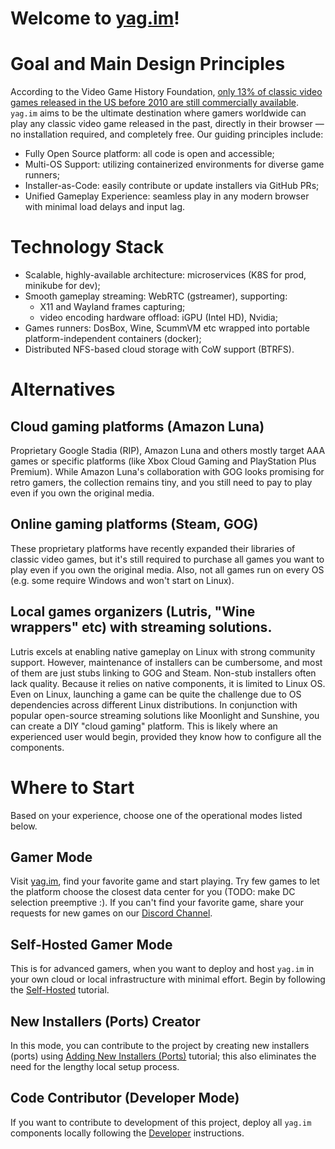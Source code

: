 # Welcome to [yag.im](https://yag.im)!

# Goal and Main Design Principles

According to the Video Game History Foundation, [only 13% of classic video games released in the US before 2010 are 
still commercially available](https://gamehistory.org/87percent/). `yag.im` aims to be the ultimate destination where 
gamers worldwide can play any classic video game released in the past, directly in their browser — no installation 
required, and completely free. Our guiding principles include:

- Fully Open Source platform: all code is open and accessible;
- Multi-OS Support: utilizing containerized environments for diverse game runners;
- Installer-as-Code: easily contribute or update installers via GitHub PRs;
- Unified Gameplay Experience: seamless play in any modern browser with minimal load delays and input lag.

# Technology Stack

- Scalable, highly-available architecture: microservices (K8S for prod, minikube for dev);
- Smooth gameplay streaming: WebRTC (gstreamer), supporting:
    - X11 and Wayland frames capturing; 
    - video encoding hardware offload: iGPU (Intel HD), Nvidia;
- Games runners: DosBox, Wine, ScummVM etc wrapped into portable platform-independent containers (docker);
- Distributed NFS-based cloud storage with CoW support (BTRFS).

# Alternatives

## Cloud gaming platforms (Amazon Luna)

Proprietary Google Stadia (RIP), Amazon Luna and others mostly target AAA games or specific platforms (like Xbox Cloud 
Gaming and PlayStation Plus Premium). While Amazon Luna's collaboration with GOG looks promising for retro gamers, the 
collection remains tiny, and you still need to pay to play even if you own the original media.

## Online gaming platforms (Steam, GOG)

These proprietary platforms have recently expanded their libraries of classic video games, but it's still required to 
purchase all games you want to play even if you own the original media. Also, not all games run on every OS (e.g. some 
require Windows and won't start on Linux).

## Local games organizers (Lutris, "Wine wrappers" etc) with streaming solutions.

Lutris excels at enabling native gameplay on Linux with strong community support. However, maintenance of installers 
can be cumbersome, and most of them are just stubs linking to GOG and Steam. Non-stub installers often lack quality. 
Because it relies on native components, it is limited to Linux OS. Even on Linux, launching a game can be quite the 
challenge due to OS dependencies across different Linux distributions.
In conjunction with popular open-source streaming solutions like Moonlight and Sunshine, you can create a DIY 
"cloud gaming" platform. This is likely where an experienced user would begin, provided they know how to configure all 
the components.

# Where to Start

Based on your experience, choose one of the operational modes listed below.

## Gamer Mode

Visit [yag.im](https://yag.im), find your favorite game and start playing. Try few games to let the platform choose the 
closest data center for you (TODO: make DC selection preemptive :). If you can't find your favorite game, share your 
requests for new games on our [Discord Channel](https://discord.gg/N4QavHBBAG).

## Self-Hosted Gamer Mode

This is for advanced gamers, when you want to deploy and host `yag.im` in your own cloud or local infrastructure with 
minimal effort. Begin by following the 
[Self-Hosted](https://github.com/yag-im/infra/blob/main/docs/local-mk.md) 
tutorial.

## New Installers (Ports) Creator

In this mode, you can contribute to the project by creating new installers (ports) using 
[Adding New Installers (Ports)](https://github.com/yag-im/ports/blob/main/docs/new-port.md)
tutorial; this also eliminates the need for the lengthy local setup process.

## Code Contributor (Developer Mode)

If you want to contribute to development of this project, deploy all `yag.im` components locally following the 
[Developer](https://github.com/yag-im/infra/blob/main/docs/local-dc.md) 
instructions.
